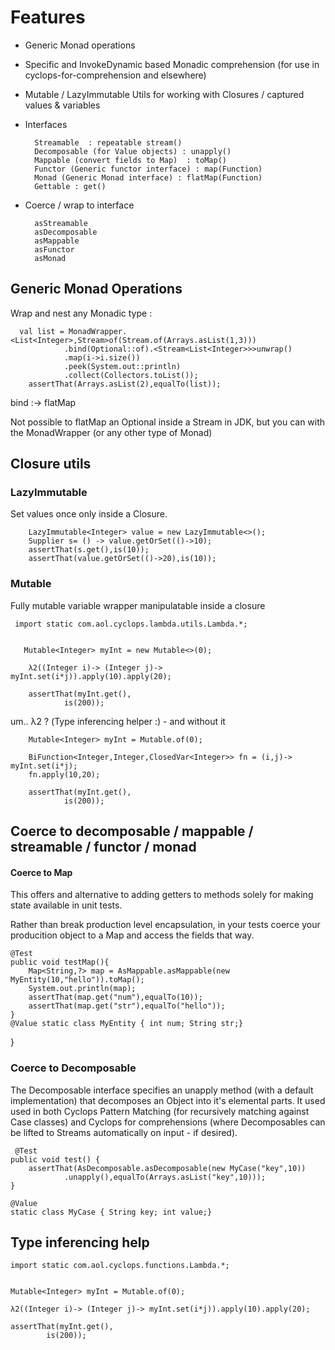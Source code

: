 # Features

*  Generic Monad operations
*  Specific and InvokeDynamic based Monadic comprehension (for use in cyclops-for-comprehension and elsewhere)
*  Mutable / LazyImmutable Utils for working with Closures / captured values & variables
* Interfaces
	
		Streamable  : repeatable stream()
		Decomposable (for Value objects) : unapply()
		Mappable (convert fields to Map)  : toMap()
		Functor (Generic functor interface) : map(Function)
		Monad (Generic Monad interface) : flatMap(Function)
		Gettable : get()

* Coerce / wrap to interface

		asStreamable
		asDecomposable
		asMappable
		asFunctor
		asMonad
		



## Generic Monad Operations

Wrap and nest any Monadic type :

      val list = MonadWrapper.<List<Integer>,Stream>of(Stream.of(Arrays.asList(1,3)))
				.bind(Optional::of).<Stream<List<Integer>>>unwrap()
				.map(i->i.size())
				.peek(System.out::println)
				.collect(Collectors.toList());
		assertThat(Arrays.asList(2),equalTo(list));
		
bind :-> flatMap

Not possible to flatMap an Optional inside a Stream in JDK, but you can with the MonadWrapper (or any other type of Monad)
		
## Closure utils

### LazyImmutable

Set values once only inside a Closure.


        LazyImmutable<Integer> value = new LazyImmutable<>();
		Supplier s= () -> value.getOrSet(()->10);
		assertThat(s.get(),is(10));
		assertThat(value.getOrSet(()->20),is(10));
		
### Mutable

Fully mutable variable wrapper manipulatable inside a closure	  
	 
	 import static com.aol.cyclops.lambda.utils.Lambda.*;
	 
	 
	   Mutable<Integer> myInt = new Mutable<>(0);
		
		λ2((Integer i)-> (Integer j)-> myInt.set(i*j)).apply(10).apply(20);
		
		assertThat(myInt.get(),
				is(200));

um.. λ2 ? (Type inferencing helper :) - and without it 

		


        Mutable<Integer> myInt = Mutable.of(0);
		
		BiFunction<Integer,Integer,ClosedVar<Integer>> fn = (i,j)-> myInt.set(i*j);
		fn.apply(10,20);
		
		assertThat(myInt.get(),
				is(200));
			
  
## Coerce to decomposable / mappable / streamable / functor / monad

#### Coerce to Map 

This offers and alternative to adding getters to methods solely for making state available in unit tests.

Rather than break production level encapsulation, in your tests coerce your producition object to a Map and access the fields that way.

    @Test
	public void testMap(){
		Map<String,?> map = AsMappable.asMappable(new MyEntity(10,"hello")).toMap();
		System.out.println(map);
		assertThat(map.get("num"),equalTo(10));
		assertThat(map.get("str"),equalTo("hello"));
	}
	@Value static class MyEntity { int num; String str;}
}
  
### Coerce to Decomposable

The Decomposable interface specifies an unapply method (with a default implementation) that decomposes an Object into it's elemental parts. It used used in both Cyclops Pattern Matching (for recursively matching against Case classes) and Cyclops for comprehensions (where Decomposables can be lifted to Streams automatically on input - if desired).

     @Test
	public void test() {
		assertThat(AsDecomposable.asDecomposable(new MyCase("key",10))
				.unapply(),equalTo(Arrays.asList("key",10)));
	}
	
	@Value
	static class MyCase { String key; int value;}
	
	
## Type inferencing help

    import static com.aol.cyclops.functions.Lambda.*;
 
 
    Mutable<Integer> myInt = Mutable.of(0);
    
    λ2((Integer i)-> (Integer j)-> myInt.set(i*j)).apply(10).apply(20);
    
    assertThat(myInt.get(),
            is(200));
	